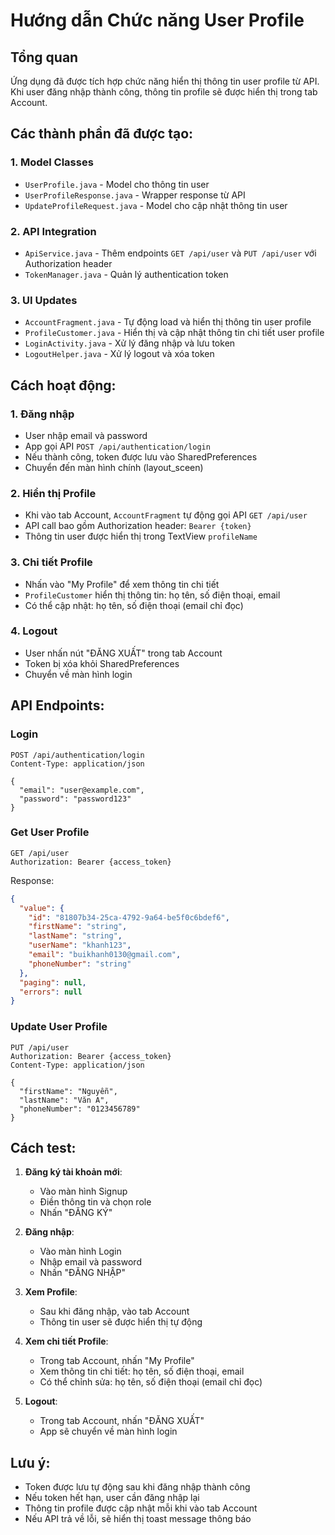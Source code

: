 # Hướng dẫn Chức năng User Profile

## Tổng quan
Ứng dụng đã được tích hợp chức năng hiển thị thông tin user profile từ API. Khi user đăng nhập thành công, thông tin profile sẽ được hiển thị trong tab Account.

## Các thành phần đã được tạo:

### 1. Model Classes
- `UserProfile.java` - Model cho thông tin user
- `UserProfileResponse.java` - Wrapper response từ API
- `UpdateProfileRequest.java` - Model cho cập nhật thông tin user

### 2. API Integration
- `ApiService.java` - Thêm endpoints `GET /api/user` và `PUT /api/user` với Authorization header
- `TokenManager.java` - Quản lý authentication token

### 3. UI Updates
- `AccountFragment.java` - Tự động load và hiển thị thông tin user profile
- `ProfileCustomer.java` - Hiển thị và cập nhật thông tin chi tiết user profile
- `LoginActivity.java` - Xử lý đăng nhập và lưu token
- `LogoutHelper.java` - Xử lý logout và xóa token

## Cách hoạt động:

### 1. Đăng nhập
- User nhập email và password
- App gọi API `POST /api/authentication/login`
- Nếu thành công, token được lưu vào SharedPreferences
- Chuyển đến màn hình chính (layout_sceen)

### 2. Hiển thị Profile
- Khi vào tab Account, `AccountFragment` tự động gọi API `GET /api/user`
- API call bao gồm Authorization header: `Bearer {token}`
- Thông tin user được hiển thị trong TextView `profileName`

### 3. Chi tiết Profile
- Nhấn vào "My Profile" để xem thông tin chi tiết
- `ProfileCustomer` hiển thị thông tin: họ tên, số điện thoại, email
- Có thể cập nhật: họ tên, số điện thoại (email chỉ đọc)

### 4. Logout
- User nhấn nút "ĐĂNG XUẤT" trong tab Account
- Token bị xóa khỏi SharedPreferences
- Chuyển về màn hình login

## API Endpoints:

### Login
```
POST /api/authentication/login
Content-Type: application/json

{
  "email": "user@example.com",
  "password": "password123"
}
```

### Get User Profile
```
GET /api/user
Authorization: Bearer {access_token}
```

Response:
```json
{
  "value": {
    "id": "81807b34-25ca-4792-9a64-be5f0c6bdef6",
    "firstName": "string",
    "lastName": "string", 
    "userName": "khanh123",
    "email": "buikhanh0130@gmail.com",
    "phoneNumber": "string"
  },
  "paging": null,
  "errors": null
}
```

### Update User Profile
```
PUT /api/user
Authorization: Bearer {access_token}
Content-Type: application/json

{
  "firstName": "Nguyễn",
  "lastName": "Văn A",
  "phoneNumber": "0123456789"
}
```

## Cách test:

1. **Đăng ký tài khoản mới**:
   - Vào màn hình Signup
   - Điền thông tin và chọn role
   - Nhấn "ĐĂNG KÝ"

2. **Đăng nhập**:
   - Vào màn hình Login
   - Nhập email và password
   - Nhấn "ĐĂNG NHẬP"

3. **Xem Profile**:
   - Sau khi đăng nhập, vào tab Account
   - Thông tin user sẽ được hiển thị tự động

4. **Xem chi tiết Profile**:
   - Trong tab Account, nhấn "My Profile"
   - Xem thông tin chi tiết: họ tên, số điện thoại, email
   - Có thể chỉnh sửa: họ tên, số điện thoại (email chỉ đọc)

5. **Logout**:
   - Trong tab Account, nhấn "ĐĂNG XUẤT"
   - App sẽ chuyển về màn hình login

## Lưu ý:
- Token được lưu tự động sau khi đăng nhập thành công
- Nếu token hết hạn, user cần đăng nhập lại
- Thông tin profile được cập nhật mỗi khi vào tab Account
- Nếu API trả về lỗi, sẽ hiển thị toast message thông báo 